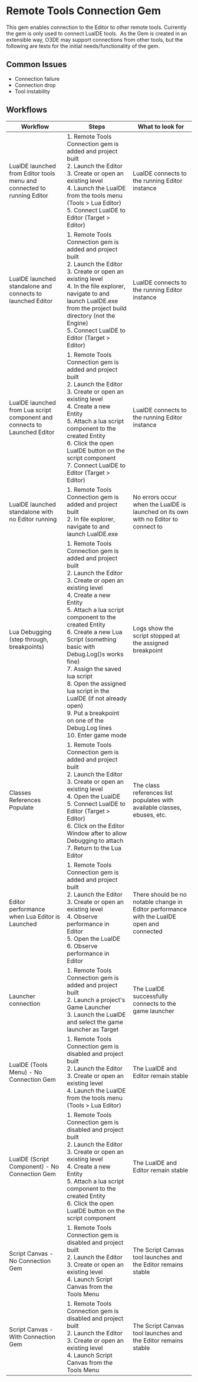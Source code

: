 # Remote Tools Connection Gem

This gem enables connection to the Editor to other remote tools. Currently the gem is only used to connect LuaIDE tools.  As the Gem is created in an extensible way, O3DE may support connections from other tools, but the following are tests for the initial needs/functionality of the gem.

## Common Issues

*   Connection failure
*   Connection drop
*   Tool instability

## Workflows

| Workflow                                                                  | Steps                                                                                                                                                                                                                                                                                                                                                                                                                                                                                    | What to look for                                                                           |
|---------------------------------------------------------------------------|------------------------------------------------------------------------------------------------------------------------------------------------------------------------------------------------------------------------------------------------------------------------------------------------------------------------------------------------------------------------------------------------------------------------------------------------------------------------------------------|--------------------------------------------------------------------------------------------|
| LuaIDE launched from Editor tools menu and connected to running Editor    | 1.  Remote Tools Connection gem is added and project built<br>2.  Launch the Editor<br>3.  Create or open an existing level<br>4.  Launch the LuaIDE from the tools menu (Tools > Lua Editor)<br>5.  Connect LuaIDE to Editor (Target > Editor)                                                                                                                                                                                                                                          | LuaIDE connects to the running Editor instance                                             |
| LuaIDE launched standalone and connects to launched Editor                | 1.  Remote Tools Connection gem is added and project built<br>2.  Launch the Editor<br>3.  Create or open an existing level<br>4.  In the file explorer, navigate to and launch LuaIDE.exe from the project build directory (not the Engine)<br>5.  Connect LuaIDE to Editor (Target > Editor)                                                                                                                                                                                           | LuaIDE connects to the running Editor instance                                             |
| LuaIDE launched from Lua script component and connects to Launched Editor | 1.  Remote Tools Connection gem is added and project built<br>2.  Launch the Editor<br>3.  Create or open an existing level<br>4.  Create a new Entity<br>5.  Attach a lua script component to the created Entity<br>6.  Click the open LuaIDE button on the script component<br>7.  Connect LuaIDE to Editor (Target > Editor)                                                                                                                                                          | LuaIDE connects to the running Editor instance                                             |
| LuaIDE launched standalone with no Editor running                         | 1.  Remote Tools Connection gem is added and project built<br>2.  In file explorer, navigate to and launch LuaIDE.exe                                                                                                                                                                                                                                                                                                                                                                    | No errors occur when the LuaIDE is launched on its own with no Editor to connect to        |
| Lua Debugging (step through, breakpoints)                                 | 1.  Remote Tools Connection gem is added and project built<br>2.  Launch the Editor<br>3.  Create or open an existing level<br>4.  Create a new Entity<br>5.  Attach a lua script component to the created Entity<br>6.  Create a new Lua Script (something basic with Debug.Log()s works fine)<br>7.  Assign the saved lua script<br>8.  Open the assigned lua script in the LuaIDE (if not already open)<br>9.  Put a breakpoint on one of the Debug.Log lines<br>10.  Enter game mode | Logs show the script stopped at the assigned breakpoint                                    |
| Classes References Populate                                               | 1.  Remote Tools Connection gem is added and project built<br>2.  Launch the Editor<br>3.  Create or open an existing level<br>4.  Open the LuaIDE<br>5.  Connect LuaIDE to Editor (Target > Editor)<br>6.  Click on the Editor Window after to allow Debugging to attach<br>7.  Return to the Lua Editor                                                                                                                                                                                | The class references list populates with available classes, ebuses, etc.                   |
| Editor performance when Lua Editor is Launched                            | 1.  Remote Tools Connection gem is added and project built<br>2.  Launch the Editor<br>3.  Create or open an existing level<br>4.  Observe performance in Editor<br>5.  Open the LuaIDE<br>6.  Observe performance in Editor                                                                                                                                                                                                                                                             | There should be no notable change in Editor performance with the LuaIDE open and connected |
| Launcher connection                                                       | 1.  Remote Tools Connection gem is added and project built<br>2.  Launch a project's Game Launcher<br>3.  Launch the LuaIDE and select the game launcher as Target                                                                                                                                                                                                                                                                                                                       | The LuaIDE successfully connects to the game launcher                                      |
| LuaIDE (Tools Menu) - No Connection Gem                                   | 1.  Remote Tools Connection gem is disabled and project built<br>2.  Launch the Editor<br>3.  Create or open an existing level<br>4.  Launch the LuaIDE from the tools menu (Tools > Lua Editor)                                                                                                                                                                                                                                                                                         | The LuaIDE and Editor remain stable                                                        |
| LuaIDE (Script Component) - No Connection Gem                             | 1.  Remote Tools Connection gem is disabled and project built<br>2.  Launch the Editor<br>3.  Create or open an existing level<br>4.  Create a new Entity<br>5.  Attach a lua script component to the created Entity<br>6.  Click the open LuaIDE button on the script component                                                                                                                                                                                                         | The LuaIDE and Editor remain stable                                                        |
| Script Canvas - No Connection Gem                                         | 1.  Remote Tools Connection gem is disabled and project built<br>2.  Launch the Editor<br>3.  Create or open an existing level<br>4.  Launch Script Canvas from the Tools Menu                                                                                                                                                                                                                                                                                                           | The Script Canvas tool launches and the Editor remains stable                              |
| Script Canvas - With Connection Gem                                       | 1.  Remote Tools Connection gem is disabled and project built<br>2.  Launch the Editor<br>3.  Create or open an existing level<br>4.  Launch Script Canvas from the Tools Menu                                                                                                                                                                                                                                                                                                           | The Script Canvas tool launches and the Editor remains stable                              |